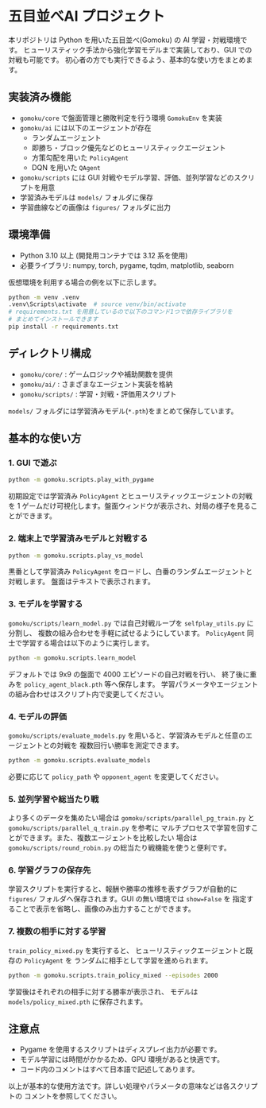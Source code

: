 # 五目並べAI プロジェクト

本リポジトリは Python を用いた五目並べ(Gomoku) の AI 学習・対戦環境です。
ヒューリスティック手法から強化学習モデルまで実装しており、GUI での対戦も可能です。
初心者の方でも実行できるよう、基本的な使い方をまとめます。

## 実装済み機能

- `gomoku/core` で盤面管理と勝敗判定を行う環境 `GomokuEnv` を実装
- `gomoku/ai` には以下のエージェントが存在
  - ランダムエージェント
  - 即勝ち・ブロック優先などのヒューリスティックエージェント
  - 方策勾配を用いた `PolicyAgent`
  - DQN を用いた `QAgent`
- `gomoku/scripts` には GUI 対戦やモデル学習、評価、並列学習などのスクリプトを用意
- 学習済みモデルは `models/` フォルダに保存
- 学習曲線などの画像は `figures/` フォルダに出力

## 環境準備

- Python 3.10 以上 (開発用コンテナでは 3.12 系を使用)
- 必要ライブラリ: numpy, torch, pygame, tqdm, matplotlib, seaborn

仮想環境を利用する場合の例を以下に示します。
```bash
python -m venv .venv
.venv\Scripts\activate  # source venv/bin/activate
# requirements.txt を用意しているので以下のコマンド1つで依存ライブラリを
# まとめてインストールできます
pip install -r requirements.txt
```

## ディレクトリ構成

- `gomoku/core/` : ゲームロジックや補助関数を提供
- `gomoku/ai/` : さまざまなエージェント実装を格納
- `gomoku/scripts/` : 学習・対戦・評価用スクリプト

`models/` フォルダには学習済みモデル(`*.pth`)をまとめて保存しています。

## 基本的な使い方

### 1. GUI で遊ぶ

```bash
python -m gomoku.scripts.play_with_pygame
```

初期設定では学習済み `PolicyAgent` とヒューリスティックエージェントの対戦を
1 ゲームだけ可視化します。盤面ウィンドウが表示され、対局の様子を見ることができます。

### 2. 端末上で学習済みモデルと対戦する

```bash
python -m gomoku.scripts.play_vs_model
```

黒番として学習済み `PolicyAgent` をロードし、白番のランダムエージェントと対戦します。
盤面はテキストで表示されます。

### 3. モデルを学習する

`gomoku/scripts/learn_model.py` では自己対戦ループを `selfplay_utils.py` に分割し、
複数の組み合わせを手軽に試せるようにしています。
`PolicyAgent` 同士で学習する場合は以下のように実行します。

```bash
python -m gomoku.scripts.learn_model
```

デフォルトでは 9x9 の盤面で 4000 エピソードの自己対戦を行い、
終了後に重みを `policy_agent_black.pth` 等へ保存します。
学習パラメータやエージェントの組み合わせはスクリプト内で変更してください。

### 4. モデルの評価

`gomoku/scripts/evaluate_models.py` を用いると、学習済みモデルと任意のエージェントとの対戦を
複数回行い勝率を測定できます。

```bash
python -m gomoku.scripts.evaluate_models
```

必要に応じて `policy_path` や `opponent_agent` を変更してください。

### 5. 並列学習や総当たり戦

より多くのデータを集めたい場合は `gomoku/scripts/parallel_pg_train.py` と `gomoku/scripts/parallel_q_train.py` を参考に
マルチプロセスで学習を回すことができます。また、複数エージェントを比較したい
場合は `gomoku/scripts/round_robin.py` の総当たり戦機能を使うと便利です。

### 6. 学習グラフの保存先

学習スクリプトを実行すると、報酬や勝率の推移を表すグラフが自動的に
`figures/` フォルダへ保存されます。GUI の無い環境では `show=False` を
指定することで表示を省略し、画像のみ出力することができます。

### 7. 複数の相手に対する学習

`train_policy_mixed.py` を実行すると、
ヒューリスティックエージェントと既存の `PolicyAgent` を
ランダムに相手として学習を進められます。

```bash
python -m gomoku.scripts.train_policy_mixed --episodes 2000
```

学習後はそれぞれの相手に対する勝率が表示され、
モデルは `models/policy_mixed.pth` に保存されます。

## 注意点

- Pygame を使用するスクリプトはディスプレイ出力が必要です。
- モデル学習には時間がかかるため、GPU 環境があると快適です。
- コード内のコメントはすべて日本語で記述してあります。

以上が基本的な使用方法です。詳しい処理やパラメータの意味などは各スクリプトの
コメントを参照してください。
